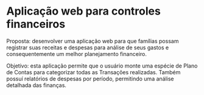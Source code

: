 # Aplicação web para controles financeiros

Proposta: desenvolver uma aplicação web para que famílias possam registrar suas receitas e despesas para análise de seus gastos e consequentemente um melhor planejamento financeiro. 

Objetivo: esta aplicação permite que o usuário monte uma espécie de Plano de Contas para categorizar todas as Transações realizadas. Também possuí relatórios de despesas por período, permitindo uma análise detalhada das finanças.